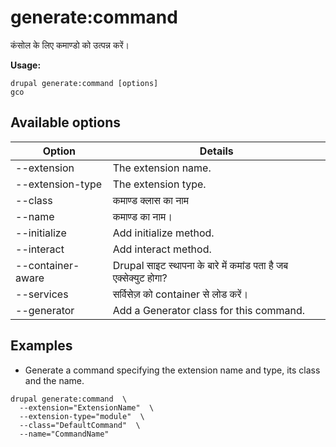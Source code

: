 # generate:command
कंसोल के लिए कमाण्डो को उत्पन्न करें।

**Usage:**
```
drupal generate:command [options]
gco
```

## Available options
Option | Details
-------|-------------
--extension | The extension name.
--extension-type | The extension type.
--class | कमाण्ड क्लास का नाम
--name | कमाण्ड का नाम।
--initialize | Add initialize method.
--interact | Add interact method.
--container-aware | Drupal साइट स्थापना के बारे में कमांड पता है जब एक्सेक्युट होगा?
--services | सर्विसेज़ को container से लोड करें।
--generator | Add a Generator class for this command.

## Examples
* Generate a command specifying the extension name and type, its class and the name.
```
drupal generate:command  \
  --extension="ExtensionName"  \
  --extension-type="module"  \
  --class="DefaultCommand"  \
  --name="CommandName"
```
